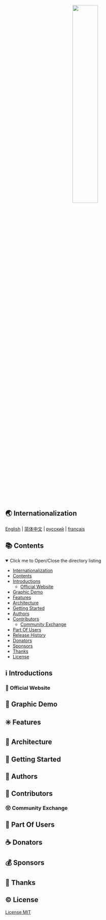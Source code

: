 <p align="center">
  <!-- Set your project logo image here -->
  <img src="https://cdn.jsdelivr.net/gh/misitebao/CDN@master/gravatar_tigateam.png" width="40%" /><br/>
</p>
<p align="center">
<!-- Fill in your project slogan here, preferably a short sentence. -->
</p>

<span id="nav-1"></span>

## 🌏 Internationalization

<!-- Here is the multilingual list -->

[English](README.md) | [简体中文](README.zh-Hans.md) | [русский](README.ru.md) | [français](README.fr.md)

<span id="nav-2"></span>

## 📚 Contents

<details open="open">
  <summary>Click me to Open/Close the directory listing</summary>

- [Internationalization](#nav-1)
- [Contents](#nav-2)
- [Introductions](#nav-3)
  - [Official Website](#nav-3-1)
- [Graphic Demo](#nav-4)
- [Features](#nav-5)
- [Architecture](#nav-6)
- [Getting Started](#nav-7)
- [Authors](#nav-8)
- [Contributors](#nav-9)
  - [Community Exchange](#nav-9-1)
- [Part Of Users](#nav-10)
- [Release History](CHANGE.md)
- [Donators](#nav-11)
- [Sponsors](#nav-12)
- [Thanks](#nav-13)
- [License](#nav-14)

</details>

<span id="nav-3"></span>

## ℹ️ Introductions

<!-- Fill in the detailed introduction about your project here -->

<span id="nav-3-1"></span>

### 🔔 Official Website

<!-- Fill in the official website address of your project here, including homepage, documentation, etc. -->

<span id="nav-4"></span>

## 🌅 Graphic Demo

<!-- Place the demo of your project here, which can be a specific visit address, picture screenshot, Gif or video, etc. -->

<span id="nav-5"></span>

## ✳️ Features

<!-- Fill in the features of your project here, usually a list. -->

<span id="nav-6"></span>

## 🍊 Architecture

<!-- Fill in your project architecture diagram or description here, and you can place the project directory description -->

<span id="nav-7"></span>

## 💎 Getting Started

<!-- Write the detailed instructions for the project here, and tell users how to use your project. -->

<span id="nav-8"></span>

## 🙆 Authors

<!-- Fill in the relevant information of the project author here -->

<span id="nav-9"></span>

## 🌟 Contributors

<!-- Fill in the list of contributors to the project here, usually a list, of course, you can also use pictures instead. -->

<span id="nav-9-1"></span>

### 😵 Community Exchange

<!-- Fill in the online and offline communication address of the project here, which can be an instant messaging group, a community, or a discussion group, etc. -->

<span id="nav-10"></span>

## 👼 Part Of Users

<!-- Fill in the user list of the project here, and tell visitors which users are using your project. -->

<span id="nav-11"></span>

## ☕ Donators

<!-- Fill in the list of donors here -->

<span id="nav-12"></span>

## 💰 Sponsors

<!-- Fill in the list of sponsors here -->

<span id="nav-13"></span>

## 👏 Thanks

<!-- Fill in the list of special thanks here, which can be anything or a person. -->

<span id="nav-14"></span>

## ©️ License

[License MIT](LICENSE)
